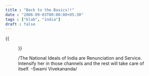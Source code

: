 ```yaml
---
title : "Back to the Basics!!"
date : "2006-09-03T00:00:00+05:30"
tags : ["blab", "india"]
draft : false
---
```


{{<figure src="../images/macaulay.jpg">}}

/The National Ideals of India are Renunciation and
Service. Intensify her in those channels and the rest will take
care of itself.  -Swami Vivekananda/
